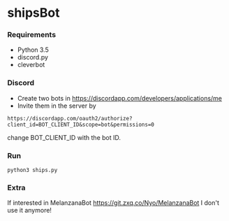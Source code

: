 # shipsBot

### Requirements
- Python 3.5
- discord.py
- cleverbot

### Discord
- Create two bots in https://discordapp.com/developers/applications/me
- Invite them in the server by 
```
https://discordapp.com/oauth2/authorize?client_id=BOT_CLIENT_ID&scope=bot&permissions=0
```
change BOT_CLIENT_ID with the bot ID.

### Run
```
python3 ships.py
```

### Extra
If interested in MelanzanaBot
https://git.zxq.co/Nyo/MelanzanaBot
I don't use it anymore!
